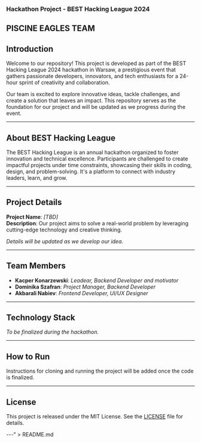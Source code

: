 ### **Hackathon Project - BEST Hacking League 2024**

## PISCINE EAGLES TEAM

## **Introduction**

Welcome to our repository! This project is developed as part of the BEST Hacking League 2024 hackathon in Warsaw, a prestigious event that gathers passionate developers, innovators, and tech enthusiasts for a 24-hour sprint of creativity and collaboration.  

Our team is excited to explore innovative ideas, tackle challenges, and create a solution that leaves an impact. This repository serves as the foundation for our project and will be updated as we progress during the event.

---

## **About BEST Hacking League**

The BEST Hacking League is an annual hackathon organized to foster innovation and technical excellence. Participants are challenged to create impactful projects under time constraints, showcasing their skills in coding, design, and problem-solving. It's a platform to connect with industry leaders, learn, and grow.

---

## **Project Details**

**Project Name**: *[TBD]*  
**Description**: Our project aims to solve a real-world problem by leveraging cutting-edge technology and creative thinking.  

*Details will be updated as we develop our idea.*

---

## **Team Members**

- **Kacper Konarzewski**: *Leadear, Backend Developer and motivator*  
- **Dominika Szafran**: *Project Manager, Backend Developer*  
- **Akbarali Nabiev**: *Frontend Developer, UI/UX Designer*  

---

## **Technology Stack**

*To be finalized during the hackathon.*

---

## **How to Run**

Instructions for cloning and running the project will be added once the code is finalized.

---

## **License**

This project is released under the MIT License. See the [LICENSE](LICENSE) file for details.

---" > README.md
